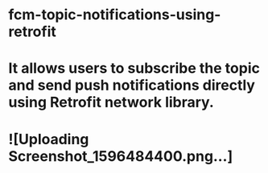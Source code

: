 # fcm-topic-notifications-using-retrofit

# It allows users to subscribe the topic and send push notifications directly using Retrofit network library.


# ![Uploading Screenshot_1596484400.png…]
